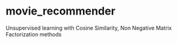 # movie_recommender
Unsupervised learning with Cosine Similarity, Non Negative Matrix Factorization methods

